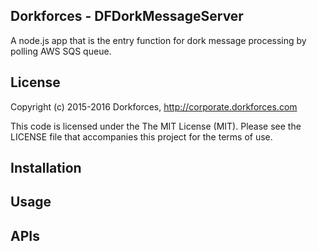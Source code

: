 ## Dorkforces - DFDorkMessageServer

A node.js app that is the entry function for dork message processing by polling AWS SQS queue.

## License

Copyright (c) 2015-2016 Dorkforces, http://corporate.dorkforces.com

This code is licensed under the The MIT License (MIT). Please see the LICENSE file that accompanies this project for the terms of use.

## Installation

## Usage

## APIs

